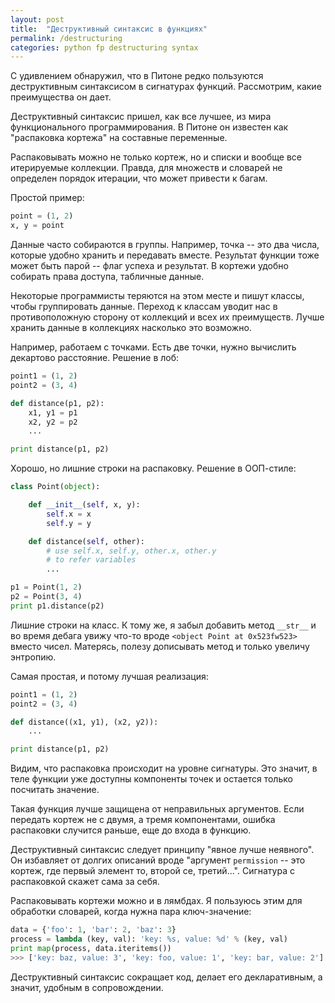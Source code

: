```yaml
---
layout: post
title:  "Деструктивный синтаксис в функциях"
permalink: /destructuring
categories: python fp destructuring syntax
---
```


С удивлением обнаружил, что в Питоне редко пользуются деструктивным
синтаксисом в сигнатурах функций. Рассмотрим, какие преимущества он
дает.

Деструктивный синтаксис пришел, как все лучшее, из мира
функционального программирования. В Питоне он известен как "распаковка
кортежа" на составные переменные.

Распаковывать можно не только кортеж, но и списки и вообще все
итерируемые коллекции. Правда, для множеств и словарей не определен
порядок итерации, что может привести к багам.

Простой пример:

~~~ python
point = (1, 2)
x, y = point
~~~

Данные часто собираются в группы. Например, точка -- это два числа,
которые удобно хранить и передавать вместе. Результат функции тоже
может быть парой -- флаг успеха и результат. В кортежи удобно собирать
права доступа, табличные данные.

Некоторые программисты теряются на этом месте и пишут классы, чтобы
группировать данные. Переход к классам уводит нас в противоположную
сторону от коллекций и всех их преимуществ. Лучше хранить данные в
коллекциях насколько это возможно.

Например, работаем с точками. Есть две точки, нужно вычислить
декартово расстояние. Решение в лоб:

~~~ python
point1 = (1, 2)
point2 = (3, 4)

def distance(p1, p2):
    x1, y1 = p1
    x2, y2 = p2
    ...

print distance(p1, p2)
~~~

Хорошо, но лишние строки на распаковку. Решение в ООП-стиле:

~~~ python
class Point(object):

    def __init__(self, x, y):
        self.x = x
        self.y = y

    def distance(self, other):
        # use self.x, self.y, other.x, other.y
        # to refer variables
        ...

p1 = Point(1, 2)
p2 = Point(3, 4)
print p1.distance(p2)
~~~

Лишние строки на класс. К тому же, я забыл добавить метод `__str__` и
во время дебага увижу что-то вроде `<object Point at 0x523fw523>`
вместо чисел. Матерясь, полезу дописывать метод и только увеличу
энтропию.

Самая простая, и потому лучшая реализация:

~~~ python
point1 = (1, 2)
point2 = (3, 4)

def distance((x1, y1), (x2, y2)):
    ...

print distance(p1, p2)
~~~

Видим, что распаковка происходит на уровне сигнатуры. Это значит, в
теле функции уже доступны компоненты точек и остается только посчитать
значение.

Такая функция лучше защищена от неправильных аргументов. Если передать
кортеж не с двумя, а тремя компонентами, ошибка распаковки случится
раньше, еще до входа в функцию.

Деструктивный синтаксис следует принципу "явное лучше неявного". Он
избавляет от долгих описаний вроде "аргумент `permission` -- это
кортеж, где первый элемент то, второй се, третий...". Сигнатура с
распаковкой скажет сама за себя.

Распаковывать кортежи можно и в лямбдах. Я пользуюсь этим для
обработки словарей, когда нужна пара ключ-значение:

~~~ python
data = {'foo': 1, 'bar': 2, 'baz': 3}
process = lambda (key, val): 'key: %s, value: %d' % (key, val)
print map(process, data.iteritems())
>>> ['key: baz, value: 3', 'key: foo, value: 1', 'key: bar, value: 2']
~~~

Деструктивный синтаксис сокращает код, делает его декларативным, а
значит, удобным в сопровождении.
